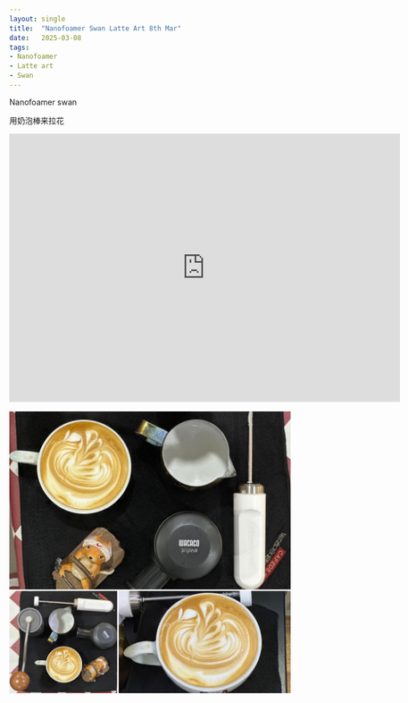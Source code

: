 ```yaml
---
layout: single
title:  "Nanofoamer Swan Latte Art 8th Mar"
date:   2025-03-08
tags:
- Nanofoamer
- Latte art
- Swan
---
```


Nanofoamer swan

用奶泡棒来拉花


<div class="embed-container">
  <iframe
      src="https://www.youtube.com/embed/awvSTxEfKh8"
      width="700"
      height="480"
      frameborder="0"
      allowfullscreen="true">
  </iframe>
</div>


![](/assets/img/2025/03/08/D1266286-2E82-4956-A3D4-D433832B71C2.JPG)
